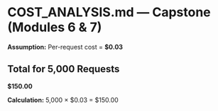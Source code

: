 # COST_ANALYSIS.md — Capstone (Modules 6 & 7)

**Assumption:** Per-request cost = **$0.03**

## Total for 5,000 Requests

**$150.00**

**Calculation:** 5,000 × $0.03 = $150.00
